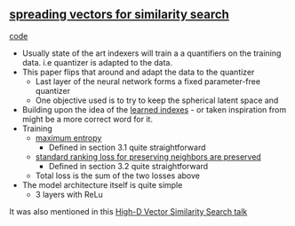 ## [spreading vectors for similarity search]((https://arxiv.org/pdf/1806.03198.pdf))
[code](https://github.com/facebookresearch/spreadingvectors)

- Usually state of the art indexers will train a a quantifiers on the training data. i.e quantizer is adapted to the data.
- This paper flips that around and adapt the data to the quantizer
  - Last layer of the neural network forms a fixed parameter-free quantizer
  - One objective used is to try to keep the spherical latent space and 
- Building upon the idea of the [learned indexes](https://arxiv.org/abs/1712.01208) - or taken inspiration from might be a more correct word for it.
- Training
   -   [maximum entropy ](https://ieeexplore.ieee.org/stamp/stamp.jsp?tp=&arnumber=7539664)
       -   Defined in section 3.1 quite straightforward
    -  [standard ranking loss for preserving neighbors are preserved](https://gombru.github.io/2019/04/03/ranking_loss/)
       -  Defined in section 3.2 quite straightforward
    -  Total loss is the sum of the two losses above
 -  The model architecture itself is quite simple
    -  3 layers with ReLu


It was also mentioned in this [High-D Vector Similarity Search talk](https://vldb.org/2021/files/slides/tutorial/tutorial5.pdf)
